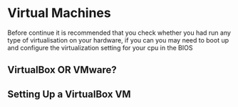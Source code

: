 # Virtual Machines
Before continue it is recommended that you check whether you had run any type of virtualisation on your hardware, if you can you may need to boot up and configure the virtualization setting for your cpu in the BIOS

## VirtualBox OR VMware?


## Setting Up a VirtualBox VM

